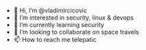 - 👋 Hi, I’m @vladimircicovic
- 👀 I’m interested in security, linux & devops
- 🌱 I’m currently learning security
- 💞️ I’m looking to collaborate on space travels
- 📫 How to reach me telepatic 

<!---
vladimircicovic/vladimircicovic is a ✨ special ✨ repository because its `README.md` (this file) appears on your GitHub profile.
You can click the Preview link to take a look at your changes.
--->
